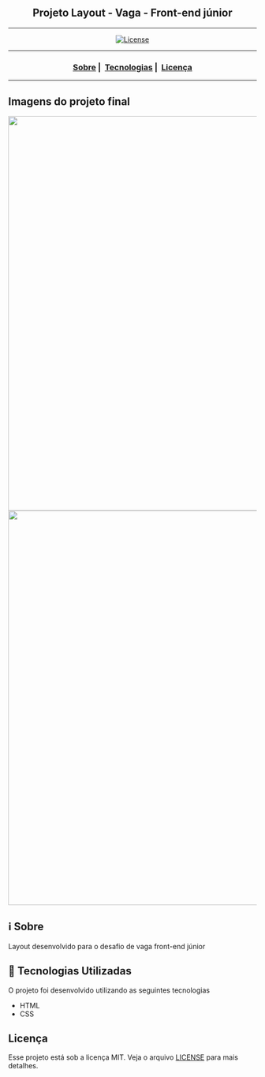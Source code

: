 <h2 align="center">Projeto Layout - Vaga - Front-end júnior</h2>

___




<p align="center">
  <a href="LICENSE">
    <img alt="License" src="https://img.shields.io/badge/license-MIT-%23F8952D">
  </a>
</p>

___

<h3 align="center">
  <a href="#information_source-sobre">Sobre</a>&nbsp;|&nbsp;
  <a href="#rocket-tecnologias-utilizadas">Tecnologias</a>&nbsp;|&nbsp;
  <a href="#licença">Licença</a>
</h3>

___

## Imagens do projeto final
<img src="https://i.postimg.cc/76mzZJ6k/pt10.gif" width="800">
<img src="https://i.postimg.cc/ryDsrPZW/pt2.gif" width="800">


## :information_source: Sobre

Layout desenvolvido para o desafio de vaga front-end júnior


## :rocket: Tecnologias Utilizadas 

O projeto foi desenvolvido utilizando as seguintes tecnologias

- HTML
- CSS


## Licença 

Esse projeto está sob a licença MIT. Veja o arquivo [LICENSE](LICENSE) para mais detalhes.
